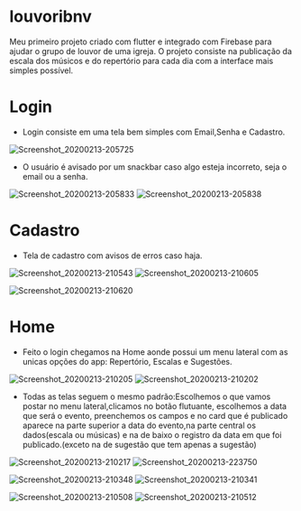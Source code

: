 # louvoribnv

Meu primeiro projeto criado com flutter e integrado com Firebase para ajudar o grupo de louvor de uma igreja. O projeto consiste na publicação da escala dos músicos e do repertório para cada dia com a interface mais simples possível.

<h1>Login</h1> 
<ul> 
  <li>
    Login consiste em uma tela bem simples com Email,Senha e Cadastro.
  </li>
</ul>


![Screenshot_20200213-205725](https://user-images.githubusercontent.com/56653781/74490890-c4b6ad80-4ea8-11ea-8165-5ea95a0eeb21.png)
<ul> 
  <li>
    O usuário é avisado por um snackbar caso algo esteja incorreto, seja o email ou a senha.
  </li>
</ul>

![Screenshot_20200213-205833](https://user-images.githubusercontent.com/56653781/74491903-d188d080-4eab-11ea-8214-bf48566c245d.png)
![Screenshot_20200213-205838](https://user-images.githubusercontent.com/56653781/74491929-e6fdfa80-4eab-11ea-88c4-970a9933c235.png)

<h1>Cadastro</h1> 
<ul>
  <li>Tela de cadastro com avisos de erros caso haja.</li>
</ul>

![Screenshot_20200213-210543](https://user-images.githubusercontent.com/56653781/74492518-e2d2dc80-4ead-11ea-98dc-fd2d679f17de.png)
![Screenshot_20200213-210605](https://user-images.githubusercontent.com/56653781/74492526-e7979080-4ead-11ea-8c89-27f885ae1381.png)

![Screenshot_20200213-210620](https://user-images.githubusercontent.com/56653781/74492536-ec5c4480-4ead-11ea-8da6-b7c989579871.png)

<h1>Home</h1>
<ul> 
  <li>
    Feito o login chegamos na Home aonde possui um menu lateral com as unicas opções do app: Repertório, Escalas e Sugestões.
  </li>
</ul>

![Screenshot_20200213-210205](https://user-images.githubusercontent.com/56653781/74492292-31cc4200-4ead-11ea-96ec-b764b446000f.png)
![Screenshot_20200213-210202](https://user-images.githubusercontent.com/56653781/74492645-596fda00-4eae-11ea-9ce4-bf0b4d022655.png)

<ul> 
  <li>
    Todas as telas seguem o mesmo padrão:Escolhemos o que vamos postar no menu lateral,clicamos no botão flutuante, escolhemos a data que será o evento, preenchemos os campos e no card que é publicado aparece na parte superior a data do evento,na parte central os dados(escala ou músicas) e na de baixo o registro da data em que foi publicado.(exceto na de sugestão que tem apenas a sugestão)
  </li>
</ul>

![Screenshot_20200213-210217](https://user-images.githubusercontent.com/56653781/74492651-5c6aca80-4eae-11ea-9f8c-0e62d34f494d.png)
![Screenshot_20200213-223750](https://user-images.githubusercontent.com/56653781/74493740-b7ea8780-4eb1-11ea-9f54-74ea8e53a1ab.png)


![Screenshot_20200213-210348](https://user-images.githubusercontent.com/56653781/74492660-61c81500-4eae-11ea-9939-2ca58ece968c.png)
![Screenshot_20200213-210341](https://user-images.githubusercontent.com/56653781/74492653-5ecd2480-4eae-11ea-8e7d-7c4a6c0481c3.png)



![Screenshot_20200213-210508](https://user-images.githubusercontent.com/56653781/74492668-64c30580-4eae-11ea-96f3-9d4d9c285c6c.png)
![Screenshot_20200213-210512](https://user-images.githubusercontent.com/56653781/74492675-67255f80-4eae-11ea-920e-81566f4cedf3.png)




